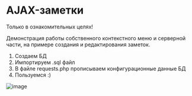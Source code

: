# AJAX-заметки

Только в ознакомительных целях!

Демонстрация работы собственного контекстного меню и серверной части, на примере создания и редактирования заметок.

1. Создаем БД
2. Импортируем .sql файл
3. В файле requests.php прописываем конфигурационные данные БД
4. Пользуемся :)


![image](https://i.imgur.com/cdR0a3p.png)
